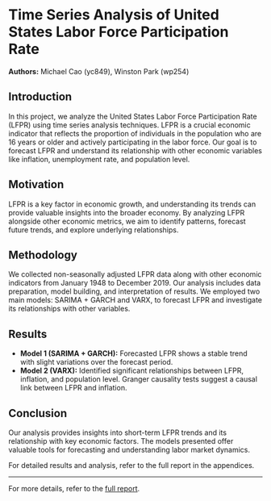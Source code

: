 # Time Series Analysis of United States Labor Force Participation Rate

**Authors:** Michael Cao (yc849), Winston Park (wp254)

## Introduction

In this project, we analyze the United States Labor Force Participation Rate (LFPR) using time series analysis techniques. LFPR is a crucial economic indicator that reflects the proportion of individuals in the population who are 16 years or older and actively participating in the labor force. Our goal is to forecast LFPR and understand its relationship with other economic variables like inflation, unemployment rate, and population level.

## Motivation

LFPR is a key factor in economic growth, and understanding its trends can provide valuable insights into the broader economy. By analyzing LFPR alongside other economic metrics, we aim to identify patterns, forecast future trends, and explore underlying relationships.

## Methodology

We collected non-seasonally adjusted LFPR data along with other economic indicators from January 1948 to December 2019. Our analysis includes data preparation, model building, and interpretation of results. We employed two main models: SARIMA + GARCH and VARX, to forecast LFPR and investigate its relationships with other variables.

## Results

- **Model 1 (SARIMA + GARCH):** Forecasted LFPR shows a stable trend with slight variations over the forecast period.
- **Model 2 (VARX):** Identified significant relationships between LFPR, inflation, and population level. Granger causality tests suggest a causal link between LFPR and inflation.

## Conclusion

Our analysis provides insights into short-term LFPR trends and its relationship with key economic factors. The models presented offer valuable tools for forecasting and understanding labor market dynamics.

For detailed results and analysis, refer to the full report in the appendices.

---

For more details, refer to the [full report](https://github.com/mic-cao/Time_Series_LFPR/blob/main/Final_Report.pdf).
